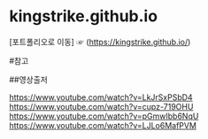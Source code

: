 # kingstrike.github.io
[포트폴리오로 이동] ☞ (https://kingstrike.github.io/)

#참고

##영상출저

https://www.youtube.com/watch?v=LkJrSxPSbD4
https://www.youtube.com/watch?v=cupz-719OHU
https://www.youtube.com/watch?v=pGmwIbb6NqU
https://www.youtube.com/watch?v=LJLo6MafPVM
